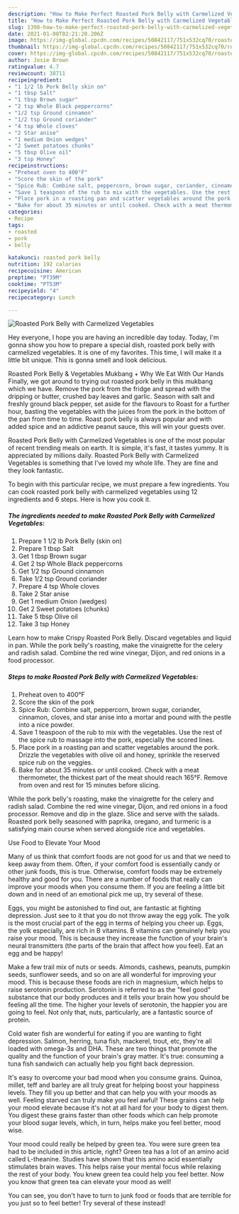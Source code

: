 ```yaml
---
description: "How to Make Perfect Roasted Pork Belly with Carmelized Vegetables"
title: "How to Make Perfect Roasted Pork Belly with Carmelized Vegetables"
slug: 1398-how-to-make-perfect-roasted-pork-belly-with-carmelized-vegetables
date: 2021-01-08T02:21:28.206Z
image: https://img-global.cpcdn.com/recipes/50842117/751x532cq70/roasted-pork-belly-with-carmelized-vegetables-recipe-main-photo.jpg
thumbnail: https://img-global.cpcdn.com/recipes/50842117/751x532cq70/roasted-pork-belly-with-carmelized-vegetables-recipe-main-photo.jpg
cover: https://img-global.cpcdn.com/recipes/50842117/751x532cq70/roasted-pork-belly-with-carmelized-vegetables-recipe-main-photo.jpg
author: Josie Brown
ratingvalue: 4.7
reviewcount: 38711
recipeingredient:
- "1 1/2 lb Pork Belly skin on"
- "1 tbsp Salt"
- "1 tbsp Brown sugar"
- "2 tsp Whole Black peppercorns"
- "1/2 tsp Ground cinnamon"
- "1/2 tsp Ground coriander"
- "4 tsp Whole cloves"
- "2 Star anise"
- "1 medium Onion wedges"
- "2 Sweet potatoes chunks"
- "5 tbsp Olive oil"
- "3 tsp Honey"
recipeinstructions:
- "Preheat oven to 400°F"
- "Score the skin of the pork"
- "Spice Rub: Combine salt, peppercorn, brown sugar, coriander, cinnamon, cloves, and star anise into a mortar and pound with the pestle into a nice powder."
- "Save 1 teaspoon of the rub to mix with the vegetables. Use the rest of the spice rub to massage into the pork, especially the scored lines."
- "Place pork in a roasting pan and scatter vegetables around the pork. Drizzle the vegetables with olive oil and honey, sprinkle the reserved spice rub on the veggies."
- "Bake for about 35 minutes or until cooked. Check with a meat thermometer, the thickest part of the meat should reach 165°F. Remove from oven and rest for 15 minutes before slicing."
categories:
- Recipe
tags:
- roasted
- pork
- belly

katakunci: roasted pork belly 
nutrition: 192 calories
recipecuisine: American
preptime: "PT39M"
cooktime: "PT53M"
recipeyield: "4"
recipecategory: Lunch

---
```



![Roasted Pork Belly with Carmelized Vegetables](https://img-global.cpcdn.com/recipes/50842117/751x532cq70/roasted-pork-belly-with-carmelized-vegetables-recipe-main-photo.jpg)

Hey everyone, I hope you are having an incredible day today. Today, I'm gonna show you how to prepare a special dish, roasted pork belly with carmelized vegetables. It is one of my favorites. This time, I will make it a little bit unique. This is gonna smell and look delicious.

Roasted Pork Belly &amp; Vegetables Mukbang + Why We Eat With Our Hands Finally, we got around to trying out roasted pork belly in this mukbang which we have. Remove the pork from the fridge and spread with the dripping or butter, crushed bay leaves and garlic. Season with salt and freshly ground black pepper, set aside for the flavours to Roast for a further hour, basting the vegetables with the juices from the pork in the bottom of the pan from time to time. Roast pork belly is always popular and with added spice and an addictive peanut sauce, this will win your guests over.

Roasted Pork Belly with Carmelized Vegetables is one of the most popular of recent trending meals on earth. It is simple, it's fast, it tastes yummy. It is appreciated by millions daily. Roasted Pork Belly with Carmelized Vegetables is something that I've loved my whole life. They are fine and they look fantastic.


To begin with this particular recipe, we must prepare a few ingredients. You can cook roasted pork belly with carmelized vegetables using 12 ingredients and 6 steps. Here is how you cook it.

<!--inarticleads1-->

##### The ingredients needed to make Roasted Pork Belly with Carmelized Vegetables:

1. Prepare 1 1/2 lb Pork Belly (skin on)
1. Prepare 1 tbsp Salt
1. Get 1 tbsp Brown sugar
1. Get 2 tsp Whole Black peppercorns
1. Get 1/2 tsp Ground cinnamon
1. Take 1/2 tsp Ground coriander
1. Prepare 4 tsp Whole cloves
1. Take 2 Star anise
1. Get 1 medium Onion (wedges)
1. Get 2 Sweet potatoes (chunks)
1. Take 5 tbsp Olive oil
1. Take 3 tsp Honey


Learn how to make Crispy Roasted Pork Belly. Discard vegetables and liquid in pan. While the pork belly&#39;s roasting, make the vinaigrette for the celery and radish salad. Combine the red wine vinegar, Dijon, and red onions in a food processor. 

<!--inarticleads2-->

##### Steps to make Roasted Pork Belly with Carmelized Vegetables:

1. Preheat oven to 400°F
1. Score the skin of the pork
1. Spice Rub: Combine salt, peppercorn, brown sugar, coriander, cinnamon, cloves, and star anise into a mortar and pound with the pestle into a nice powder.
1. Save 1 teaspoon of the rub to mix with the vegetables. Use the rest of the spice rub to massage into the pork, especially the scored lines.
1. Place pork in a roasting pan and scatter vegetables around the pork. Drizzle the vegetables with olive oil and honey, sprinkle the reserved spice rub on the veggies.
1. Bake for about 35 minutes or until cooked. Check with a meat thermometer, the thickest part of the meat should reach 165°F. Remove from oven and rest for 15 minutes before slicing.


While the pork belly&#39;s roasting, make the vinaigrette for the celery and radish salad. Combine the red wine vinegar, Dijon, and red onions in a food processor. Remove and dip in the glaze. Slice and serve with the salads. Roasted pork belly seasoned with paprika, oregano, and turmeric is a satisfying main course when served alongside rice and vegetables. 

Use Food to Elevate Your Mood


Many of us think that comfort foods are not good for us and that we need to keep away from them. Often, if your comfort food is essentially candy or other junk foods, this is true. Otherwise, comfort foods may be extremely healthy and good for you. There are a number of foods that really can improve your moods when you consume them. If you are feeling a little bit down and in need of an emotional pick me up, try several of these.

Eggs, you might be astonished to find out, are fantastic at fighting depression. Just see to it that you do not throw away the egg yolk. The yolk is the most crucial part of the egg in terms of helping you cheer up. Eggs, the yolk especially, are rich in B vitamins. B vitamins can genuinely help you raise your mood. This is because they increase the function of your brain's neural transmitters (the parts of the brain that affect how you feel). Eat an egg and be happy!

Make a few trail mix of nuts or seeds. Almonds, cashews, peanuts, pumpkin seeds, sunflower seeds, and so on are all wonderful for improving your mood. This is because these foods are rich in magnesium, which helps to raise serotonin production. Serotonin is referred to as the "feel good" substance that our body produces and it tells your brain how you should be feeling all the time. The higher your levels of serotonin, the happier you are going to feel. Not only that, nuts, particularly, are a fantastic source of protein.

Cold water fish are wonderful for eating if you are wanting to fight depression. Salmon, herring, tuna fish, mackerel, trout, etc, they're all loaded with omega-3s and DHA. These are two things that promote the quality and the function of your brain's gray matter. It's true: consuming a tuna fish sandwich can actually help you fight back depression. 

It's easy to overcome your bad mood when you consume grains. Quinoa, millet, teff and barley are all truly great for helping boost your happiness levels. They fill you up better and that can help you with your moods as well. Feeling starved can truly make you feel awful! These grains can help your mood elevate because it's not at all hard for your body to digest them. You digest these grains faster than other foods which can help promote your blood sugar levels, which, in turn, helps make you feel better, mood wise.

Your mood could really be helped by green tea. You were sure green tea had to be included in this article, right? Green tea has a lot of an amino acid called L-theanine. Studies have shown that this amino acid essentially stimulates brain waves. This helps raise your mental focus while relaxing the rest of your body. You knew green tea could help you feel better. Now you know that green tea can elevate your mood as well!

You can see, you don't have to turn to junk food or foods that are terrible for you just so to feel better! Try several of these instead!

